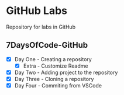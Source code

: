 # GitHub Labs
Repository for labs in GitHub

## 7DaysOfCode-GitHub
- [x] Day One - Creating a repository
  - [x] Extra - Customize Readme
- [x] Day Two - Adding project to the repository
- [x] Day Three - Cloning a repository
- [x] Day Four - Commiting from VSCode